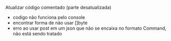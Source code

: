 Atualizar código comentado (parte desatualizada)
- codigo não funciona pelo console
- encontrar forma de não usar []byte
- erro ao usar post em um json que não se encaixa no formato Command, não está sendo tratado

